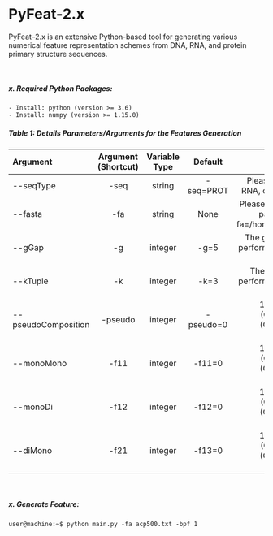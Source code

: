 # PyFeat-2.x

PyFeat–2.x is an extensive Python-based tool for generating various numerical feature representation schemes from DNA, RNA, and protein primary structure sequences.

&nbsp;

##### x. Required Python Packages:
```
- Install: python (version >= 3.6)
- Install: numpy (version >= 1.15.0)
```

##### Table 1: Details Parameters/Arguments for the Features Generation
|   Argument     |   Argument (Shortcut) |    Variable Type     |   Default  | Choices | Applicable | Help   |
|     :---       |    :---:              |  :---:               |  :---:     | :---:   | :---:      |    ---:|
| --seqType      | -seq                  | string               | -seq=PROT | Please use either DNA, RNA, or PROTEIN (PROT). |
| --fasta        | -fa                   | string               |  None      | Please enter the UNIX-like path. Example: -fa=/home/user/anyFASTA.fa |
| --gGap         | -g                    | integer              | -g=5      | The gap between 1 to 5 performed well. Example: -g=5  |
| --kTuple       | -k                    | integer              | -k=3      | The k between 1 to 3 performed well. Example: -k=3  |
| --pseudoComposition | -pseudo          | integer |  -pseudo=0   | 1 and 0 denotes (On/Active) and (Off/Deactivate) respectively. |
| --monoMono          | -f11             | integer |  -f11=0      | 1 and 0 denotes (On/Active) and (Off/Deactivate) respectively. |
| --monoDi            | -f12             | integer |  -f12=0      | 1 and 0 denotes (On/Active) and (Off/Deactivate) respectively. |
| --diMono            | -f21             | integer |  -f13=0      | 1 and 0 denotes (On/Active) and (Off/Deactivate) respectively. |


&nbsp;
&nbsp;
&nbsp;


##### x. Generate Feature:
``` console
user@machine:~$ python main.py -fa acp500.txt -bpf 1
```
